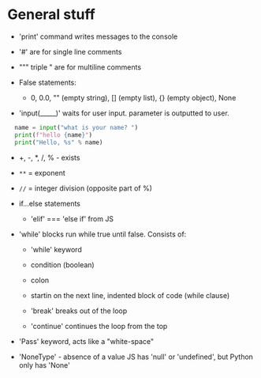 # General stuff 
* 'print' command writes messages to the console
* '#' are for single line comments
* """ triple " are for multiline comments 

* False statements:
  - 0, 0.0, "" (empty string), [] (empty list), {} (empty object), None


* 'input(_____)' waits for user input. parameter is outputted to user.
```py
  name = input("what is your name? ")
  print(f"hello {name}")
  print("Hello, %s" % name)
```

* +, -, *, /, % - exists
* `**` = exponent
* `//` = integer division (opposite part of %)
 
* if...else statements
  - 'elif' === 'else if' from JS

* 'while' blocks run while true until false. Consists of:
  - 'while' keyword
  - condition (boolean)
  - colon
  - startin on the next line, indented block of code (while clause)

  - 'break' breaks out of the loop
  - 'continue' continues the loop from the top

* 'Pass' keyword, acts like a "white-space" 

* 'NoneType' - absence of a value
JS has 'null' or 'undefined', but Python only has 'None'
